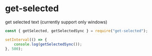 
# get-selected
get selected text
(currently support only windows)

```js
const { getSelected, getSelectedSync } = require("get-selected");

setInterval(() => {
    console.log(getSelectedSync());
}, 500);
```